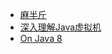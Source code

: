 * [麻半斤](../docs/art-of-unix-programming.md)
* [深入理解Java虚拟机](../docs/jvm.md)
* [On Java 8](../docs/onjava8.md)
